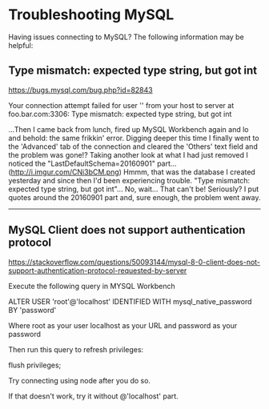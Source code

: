 # Troubleshooting MySQL

Having issues connecting to MySQL? The following information may be helpful:  

## Type mismatch: expected type string, but got int  

https://bugs.mysql.com/bug.php?id=82843

Your connection attempt failed for user '<username>' from your host to server at foo.bar.com:3306:
Type mismatch: expected type string, but got int  

...Then I came back from lunch, fired up MySQL Workbench again and lo and behold: the same frikkin' error. Digging deeper this time I finally went to the 'Advanced' tab of the connection and cleared the 'Others' text field and the problem was gone!? Taking another look at what I had just removed I noticed the "LastDefaultSchema=20160901" part... (http://i.imgur.com/CNi3bCM.png) Hmmm, that was the database I created yesterday and since then I'd been experiencing trouble. "Type mismatch: expected type string, but got int"... No, wait... That can't be! Seriously? I put quotes around the 20160901 part and, sure enough, the problem went away.  

------------------------------------------------------------
## MySQL Client does not support authentication protocol
https://stackoverflow.com/questions/50093144/mysql-8-0-client-does-not-support-authentication-protocol-requested-by-server

Execute the following query in MYSQL Workbench

ALTER USER 'root'@'localhost' IDENTIFIED WITH mysql_native_password BY 'password'

Where root as your user localhost as your URL and password as your password

Then run this query to refresh privileges:

flush privileges;

Try connecting using node after you do so.

If that doesn't work, try it without @'localhost' part.